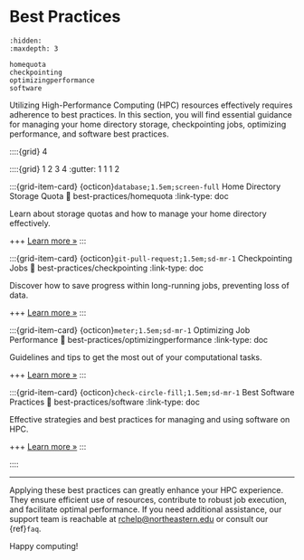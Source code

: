 # Best Practices

```{toctree}
:hidden:
:maxdepth: 3

homequota
checkpointing
optimizingperformance
software
```

Utilizing High-Performance Computing (HPC) resources effectively requires adherence to best practices. In this section, you will find essential guidance for managing your home directory storage, checkpointing jobs, optimizing performance, and software best practices.

::::{grid} 4

<!-- :::{grid-item-card} {ref}`home-directory-storage-quota`
:::
:::{grid-item-card} {ref}`checkpoint-jobs`
:::
:::{grid-item-card} {ref}`optimizing-job-performance`
:::
:::{grid-item-card} {ref}`best-practices-sw`
:::
:::: -->

::::{grid} 1 2 3 4
:gutter: 1 1 1 2

:::{grid-item-card} {octicon}`database;1.5em;screen-full` Home Directory Storage Quota
:link: best-practices/homequota
:link-type: doc

Learn about storage quotas and how to manage your home directory effectively.

+++
[Learn more »](best-practices/homequota)
:::

:::{grid-item-card} {octicon}`git-pull-request;1.5em;sd-mr-1` Checkpointing Jobs
:link: best-practices/checkpointing
:link-type: doc

Discover how to save progress within long-running jobs, preventing loss of data.

+++
[Learn more »](best-practices/checkpointing)
:::

:::{grid-item-card} {octicon}`meter;1.5em;sd-mr-1` Optimizing Job Performance
:link: best-practices/optimizingperformance
:link-type: doc

Guidelines and tips to get the most out of your computational tasks.

+++
[Learn more »](best-practices/optimizingperformance)
:::

:::{grid-item-card} {octicon}`check-circle-fill;1.5em;sd-mr-1` Best Software Practices
:link: best-practices/software
:link-type: doc

Effective strategies and best practices for managing and using software on HPC.

+++
[Learn more »](best-practices/software)
:::

::::

---

Applying these best practices can greatly enhance your HPC experience. They ensure efficient use of resources, contribute to robust job execution, and facilitate optimal performance. If you need additional assistance, our support team is reachable at <rchelp@northeastern.edu> or consult our {ref}`faq`.

Happy computing!
